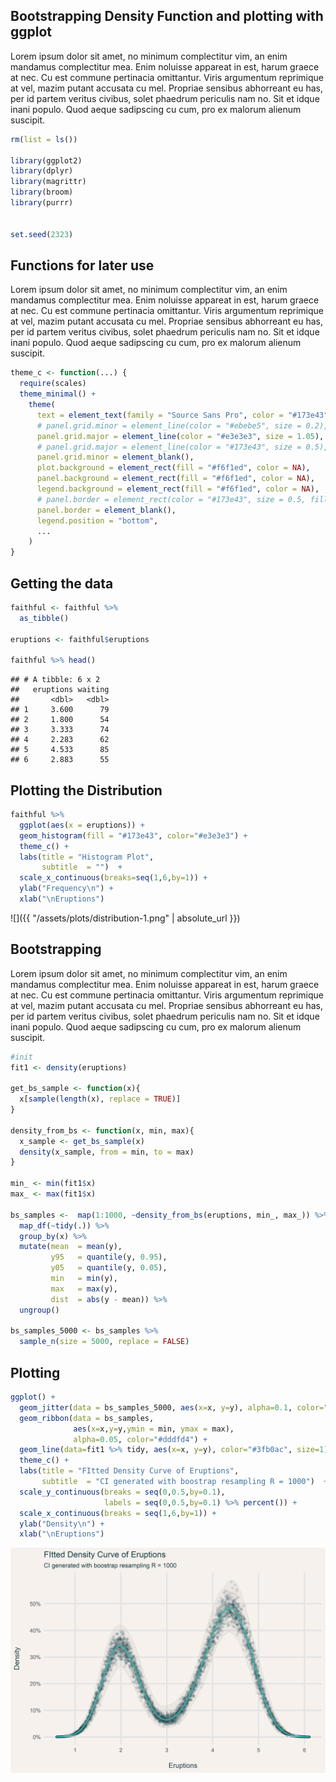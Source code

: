 Bootstrapping Density Function and plotting with ggplot
-------------------------------------------------------

Lorem ipsum dolor sit amet, no minimum complectitur vim, an enim mandamus complectitur mea. Enim noluisse appareat in est, harum graece at nec. Cu est commune pertinacia omittantur. Viris argumentum reprimique at vel, mazim putant accusata cu mel. Propriae sensibus abhorreant eu has, per id partem veritus civibus, solet phaedrum periculis nam no. Sit et idque inani populo. Quod aeque sadipscing cu cum, pro ex malorum alienum suscipit.

``` r
rm(list = ls())

library(ggplot2)
library(dplyr)
library(magrittr)
library(broom)
library(purrr)


set.seed(2323)
```

Functions for later use
-----------------------

Lorem ipsum dolor sit amet, no minimum complectitur vim, an enim mandamus complectitur mea. Enim noluisse appareat in est, harum graece at nec. Cu est commune pertinacia omittantur. Viris argumentum reprimique at vel, mazim putant accusata cu mel. Propriae sensibus abhorreant eu has, per id partem veritus civibus, solet phaedrum periculis nam no. Sit et idque inani populo. Quod aeque sadipscing cu cum, pro ex malorum alienum suscipit.

``` r
theme_c <- function(...) {
  require(scales)
  theme_minimal() +
    theme(
      text = element_text(family = "Source Sans Pro", color = "#173e43", size=11),
      # panel.grid.minor = element_line(color = "#ebebe5", size = 0.2),
      panel.grid.major = element_line(color = "#e3e3e3", size = 1.05),
      # panel.grid.major = element_line(color = "#173e43", size = 0.5),
      panel.grid.minor = element_blank(),
      plot.background = element_rect(fill = "#f6f1ed", color = NA), 
      panel.background = element_rect(fill = "#f6f1ed", color = NA), 
      legend.background = element_rect(fill = "#f6f1ed", color = NA),
      # panel.border = element_rect(color = "#173e43", size = 0.5, fill = NA),
      panel.border = element_blank(),
      legend.position = "bottom",
      ...
    )
}
```

Getting the data
----------------

``` r
faithful <- faithful %>%
  as_tibble()

eruptions <- faithful$eruptions

faithful %>% head()
```

    ## # A tibble: 6 x 2
    ##   eruptions waiting
    ##       <dbl>   <dbl>
    ## 1     3.600      79
    ## 2     1.800      54
    ## 3     3.333      74
    ## 4     2.283      62
    ## 5     4.533      85
    ## 6     2.883      55

Plotting the Distribution
-------------------------

``` r
faithful %>% 
  ggplot(aes(x = eruptions)) +
  geom_histogram(fill = "#173e43", color="#e3e3e3") +
  theme_c() +
  labs(title = "Histogram Plot",
       subtitle  = "")  +
  scale_x_continuous(breaks=seq(1,6,by=1)) +
  ylab("Frequency\n") +
  xlab("\nEruptions")
```

![]({{ "/assets/plots/distribution-1.png" | absolute_url }})

Bootstrapping
-------------

Lorem ipsum dolor sit amet, no minimum complectitur vim, an enim mandamus complectitur mea. Enim noluisse appareat in est, harum graece at nec. Cu est commune pertinacia omittantur. Viris argumentum reprimique at vel, mazim putant accusata cu mel. Propriae sensibus abhorreant eu has, per id partem veritus civibus, solet phaedrum periculis nam no. Sit et idque inani populo. Quod aeque sadipscing cu cum, pro ex malorum alienum suscipit.

``` r
#init
fit1 <- density(eruptions)

get_bs_sample <- function(x){
  x[sample(length(x), replace = TRUE)]
}

density_from_bs <- function(x, min, max){
  x_sample <- get_bs_sample(x)
  density(x_sample, from = min, to = max)
}

min_ <- min(fit1$x)
max_ <- max(fit1$x)

bs_samples <-  map(1:1000, ~density_from_bs(eruptions, min_, max_)) %>%
  map_df(~tidy(.)) %>% 
  group_by(x) %>% 
  mutate(mean  = mean(y),
         y95   = quantile(y, 0.95),
         y05   = quantile(y, 0.05),
         min   = min(y),
         max   = max(y),
         dist  = abs(y - mean)) %>% 
  ungroup()

bs_samples_5000 <- bs_samples %>% 
  sample_n(size = 5000, replace = FALSE)
```

Plotting
--------

``` r
ggplot() +
  geom_jitter(data = bs_samples_5000, aes(x=x, y=y), alpha=0.1, color="#173e43") +
  geom_ribbon(data = bs_samples,
              aes(x=x,y=y,ymin = min, ymax = max),
              alpha=0.05, color="#dddfd4") +
  geom_line(data=fit1 %>% tidy, aes(x=x, y=y), color="#3fb0ac", size=1) +
  theme_c() +
  labs(title = "FItted Density Curve of Eruptions",
       subtitle  = "CI generated with boostrap resampling R = 1000")  +
  scale_y_continuous(breaks = seq(0,0.5,by=0.1),
                     labels = seq(0,0.5,by=0.1) %>% percent()) +
  scale_x_continuous(breaks = seq(1,6,by=1)) +
  ylab("Density\n") +
  xlab("\nEruptions")
```

![](../assets/plots/get-1.png)
